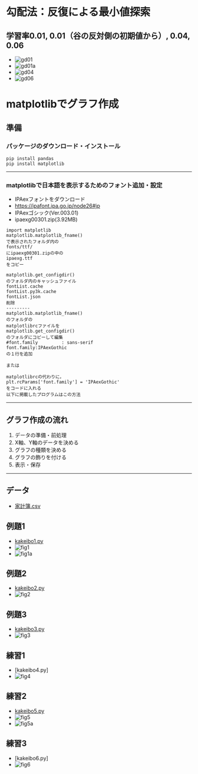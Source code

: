 # 勾配法：反復による最小値探索
## 学習率0.01, 0.01（谷の反対側の初期値から）, 0.04, 0.06
- ![gd01](/gradient_descent_01.gif)
- ![gd01a](/gradient_descent_01a.gif)
- ![gd04](/gradient_descent_04.gif)
- ![gd06](/gradient_descent_06.gif)

# matplotlibでグラフ作成
## 準備
### パッケージのダウンロード・インストール
```
pip install pandas
pip install matplotlib
```
---
### matplotlibで日本語を表示するためのフォント追加・設定
- IPAexフォントをダウンロード
- https://ipafont.ipa.go.jp/node26#jp
- IPAexゴシック(Ver.003.01)
- ipaexg00301.zip(3.92MB)
```
import matplotlib
matplotlib.matplotlib_fname()
で表示されたフォルダ内の
fonts/ttf/
にipaexg00301.zipの中の
ipaexg.ttf
をコピー

matplotlib.get_configdir()
のフォルダ内のキャッシュファイル
fontList.cache
fontList.py3k.cache
fontList.json
削除
---------
matplotlib.matplotlib_fname()
のフォルダの
matplotlibrcファイルを
matplotlib.get_configdir()
のフォルダにコピーして編集
#font.family         : sans-serif
font.family:IPAexGothic
の１行を追加

または

matplotlibrcの代わりに，
plt.rcParams['font.family'] = 'IPAexGothic'
をコードに入れる
以下に掲載したプログラムはこの方法
```
---
## グラフ作成の流れ
1. データの準備・前処理
2. X軸、Y軸のデータを決める
3. グラフの種類を決める
4. グラフの飾りを付ける
5. 表示・保存
---
## データ
- [家計簿.csv](/家計簿.csv)
## 例題1
- [kakeibo1.py](/kakeibo1.py)
- ![fig1](/家計簿_fig1.png)
- ![fig1a](/家計簿_fig1a.png)
## 例題2
- [kakeibo2.py](/kakeibo2.py)
- ![fig2](/家計簿_fig2.png)
## 例題3
- [kakeibo3.py](/kakeibo3.py)
- ![fig3](/家計簿_fig3.png)
## 練習1
- [kakeibo4.py]
- ![fig4](/家計簿_fig4.png)
## 練習2
- [kakeibo5.py](/kakeibo5.py)
- ![fig5](/家計簿_fig5.png)
- ![fig5a](/家計簿_fig5a.png)
## 練習3
- [kakeibo6.py]
- ![fig6](/家計簿_fig6.png)
